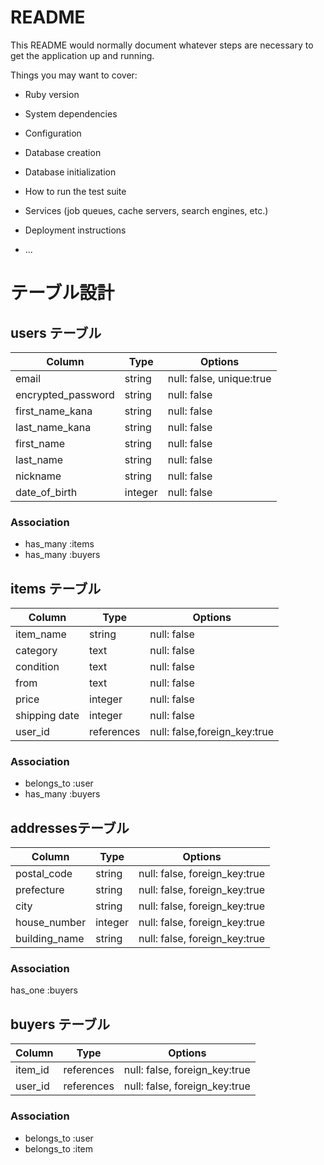 # README

This README would normally document whatever steps are necessary to get the
application up and running.

Things you may want to cover:

* Ruby version

* System dependencies

* Configuration

* Database creation

* Database initialization

* How to run the test suite

* Services (job queues, cache servers, search engines, etc.)

* Deployment instructions

* ...

# テーブル設計

## users テーブル

| Column             | Type   | Options     |
| ------------------ | ------ | ----------- |
| email              | string | null: false, unique:true |
| encrypted_password | string | null: false |
| first_name_kana    | string | null: false |
| last_name_kana     | string | null: false |
| first_name         | string | null: false |
| last_name          | string | null: false |
| nickname           | string | null: false |
| date_of_birth      | integer| null: false |

### Association

- has_many :items
- has_many :buyers

## items テーブル

| Column             | Type   | Options     |
| ------------------ | ------ | ----------- |
| item_name          | string | null: false |
| category           | text   | null: false |
| condition          | text   | null: false |
| from               | text   | null: false |
| price              | integer| null: false |
| shipping date      | integer| null: false |
| user_id            | references | null: false,foreign_key:true |

### Association

- belongs_to :user
- has_many :buyers

##  addressesテーブル

| Column             | Type    | Options                       |
| ------------------ | ------  | ------------------------------|
| postal_code        | string  | null: false, foreign_key:true |
| prefecture         | string  | null: false, foreign_key:true |
| city               | string  | null: false, foreign_key:true |
| house_number       | integer | null: false, foreign_key:true |
| building_name      | string  | null: false, foreign_key:true |

### Association
has_one :buyers

## buyers テーブル

| Column             | Type       | Options                       |
| ------------------ | -----------| ------------------------------|
| item_id            | references | null: false, foreign_key:true |
| user_id            | references | null: false, foreign_key:true |

### Association

- belongs_to :user
- belongs_to :item



